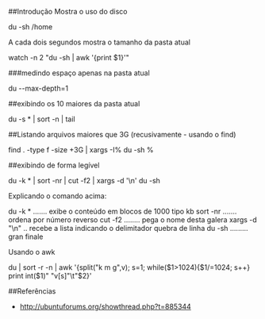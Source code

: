 ##Introdução 
Mostra o uso do disco

 du -sh /home

A cada dois segundos mostra o tamanho da pasta atual

watch -n 2 "du -sh | awk '{print $1}'"

###medindo espaço apenas na pasta atual 

du --max-depth=1

##exibindo os 10 maiores da pasta atual 

du -s * | sort -n | tail

##Listando arquivos maiores que 3G (recusivamente - usando o find) 

find . -type f -size +3G | xargs -I% du -sh %

##exibindo de forma legível 

du -k * | sort -nr | cut -f2 | xargs -d '\n' du -sh

Explicando o comando acima:

du -k *  ....... exibe o conteúdo em blocos de 1000 tipo kb
sort -nr ....... ordena por número reverso
cut -f2 ........ pega o nome desta galera
xargs -d "\n" .. recebe a lista indicando o delimitador quebra de linha
du -sh ......... gran finale

Usando o awk

du | sort -r -n | awk '{split("k m g",v); s=1; while($1>1024){$1/=1024; s++} print int($1)" "v[s]"\t"$2}'


##Referências 
* http://ubuntuforums.org/showthread.php?t=885344
